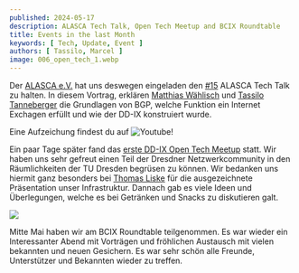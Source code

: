 ```yaml
---
published: 2024-05-17
description: ALASCA Tech Talk, Open Tech Meetup and BCIX Roundtable
title: Events in the last Month
keywords: [ Tech, Update, Event ]
authors: [ Tassilo, Marcel ]
image: 006_open_tech_1.webp
---
```


Der [ALASCA e.V.](https://alasca.cloud) hat uns deswegen eingeladen den [#15](https://alasca.cloud/en/alasca-tech-talk-15/) ALASCA Tech Talk zu halten. 
In diesem Vortrag, erklären [Matthias Wählisch](https://netd.cs.tu-dresden.de/about/waehlisch) und [Tassilo Tanneberger](https://tanneberger.me) 
die Grundlagen von BGP, welche Funktion ein Internet Exchagen erfüllt und wie der DD-IX konstruiert wurde.

Eine Aufzeichung findest du auf ![Youtube](https://youtu.be/ieWTCBEq5IA)!


Ein paar Tage später fand das [erste DD-IX Open Tech Meetup](https://dd-ix.net/en/event/open-tech-meeting-2024-05) statt. Wir haben uns sehr gefreut einen Teil der Dresdner Netzwerkcommunity in den Räumlichkeiten der TU Dresden begrüsen zu können.
Wir bedanken uns hiermit ganz besonders bei [Thomas Liske](https://ibh.social/@liske) für die ausgezeichnete Präsentation unser Infrastruktur.
Dannach gab es viele Ideen und Überlegungen, welche es bei Getränken und Snacks zu diskutieren galt.


![](007_roundtable.webp)


Mitte Mai haben wir am BCIX Roundtable teilgenommen. Es war wieder ein Interessanter Abend mit Vorträgen und fröhlichen Austausch mit vielen bekannten und neuen Gesichern.
Es war sehr schön alle Freunde, Unterstützer und Bekannten wieder zu treffen.

